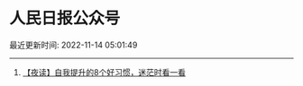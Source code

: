 # 人民日报公众号

最近更新时间: 2022-11-14 05:01:49

--- 
1. [【夜读】自我提升的8个好习惯，迷茫时看一看](https://mp.weixin.qq.com/s/Eps15k9t2RzPEJGnTKmM5g) 
